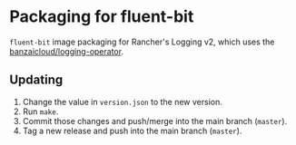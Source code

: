# Packaging for fluent-bit

`fluent-bit` image packaging for Rancher's Logging v2, which uses the [banzaicloud/logging-operator](https://github.com/banzaicloud/logging-operator).

## Updating

1. Change the value in `version.json` to the new version.
1. Run `make`.
1. Commit those changes and push/merge into the main branch (`master`).
1. Tag a new release and push into the main branch (`master`).
